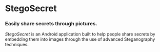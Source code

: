 # StegoSecret
### Easily share secrets through pictures.

*StegoSecret* is an Android application built to help people share secrets by embedding them
into images through the use of advanced Steganography techniques.
